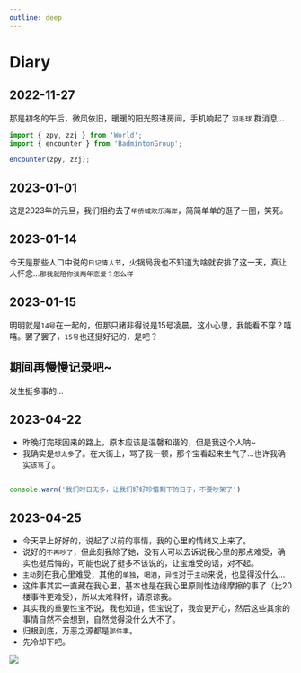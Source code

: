 ```yaml
---
outline: deep
---
```


# Diary

## 2022-11-27

那是初冬的午后，微风依旧，暖暖的阳光照进房间，手机响起了 `羽毛球` 群消息...


```js
import { zpy, zzj } from 'World';
import { encounter } from 'BadmintonGroup';

encounter(zpy, zzj);
```

## 2023-01-01 <Badge type="warning" text="臭宝说时间错了： 2022 -> 2023" />

这是2023年的元旦，我们相约去了`华侨城欢乐海岸`，简简单单的逛了一圈，笑死。


## 2023-01-14

今天是那些人口中说的`日记情人节`，火锅局我也不知道为啥就安排了这一天，真让人怀念...`那我就陪你谈两年恋爱？怎么样`

## 2023-01-15

明明就是`14号`在一起的，但那只猪非得说是15号凌晨，这小心思，我能看不穿？嘻嘻。罢了罢了，`15号`也还挺好记的，是吧？

## 期间再慢慢记录吧~

发生挺多事的...

## 2023-04-22

- 昨晚打完球回来的路上，原本应该是温馨和谐的，但是我这个人呐~
- 我确实是`想太多`了。在大街上，骂了我一顿，那个宝看起来生气了...也许我确实`该骂`了。

```js

console.warn('我们时日无多，让我们好好珍惜剩下的日子，不要吵架了')

```

## 2023-04-25 <Badge type="danger" text="我又发神经了" />

- 今天早上好好的，说起了以前的事情，我的心里的情绪又上来了。
- 说好的`不再吵了`，但此刻我除了她，没有人可以去诉说我心里的那点难受，确实也挺后悔的，可能也说了挺多不该说的，让宝难受的话，对不起。
- `主动`刻在我心里难受，其他的`单独`，`喝酒`，`异性`对于`主动`来说，也显得没什么...
- 这件事其实一直藏在我心里，基本也是在我心里原则性边缘摩擦的事了（比20楼事件更难受），所以太难释怀，请原谅我。
- 其实我的重要性宝不说，我也知道，但宝说了，我会更开心，然后这些其余的事情自然不会想到，自然觉得没什么大不了。
- 归根到底，万恶之源都是`那件事`。
- 先冷却下吧。

<img src="https://mms2.baidu.com/it/u=1995593949,527722394&fm=253&app=120&f=JPEG&fmt=auto&q=75?w=503&h=500" />

<script setup>
import Comment from './.vitepress/theme/components/comment.vue';
</script>
<Comment />
